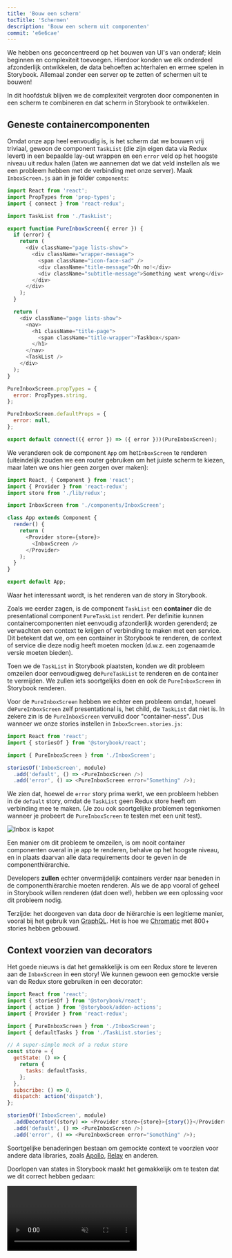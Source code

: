 ```yaml
---
title: 'Bouw een scherm'
tocTitle: 'Schermen'
description: 'Bouw een scherm uit componenten'
commit: 'e6e6cae'
---
```


We hebben ons geconcentreerd op het bouwen van UI's van onderaf; klein beginnen en complexiteit toevoegen. Hierdoor konden we elk onderdeel afzonderlijk ontwikkelen, de data behoeften achterhalen en ermee spelen in Storybook. Allemaal zonder een server op te zetten of schermen uit te bouwen!

In dit hoofdstuk blijven we de complexiteit vergroten door componenten in een scherm te combineren en dat scherm in Storybook te ontwikkelen.

## Geneste containercomponenten

Omdat onze app heel eenvoudig is, is het scherm dat we bouwen vrij triviaal, gewoon de component `TaskList` (die zijn eigen data via Redux levert) in een bepaalde lay-out wrappen en een `error` veld op het hoogste niveau uit redux halen (laten we aannemen dat we dat veld instellen als we een probleem hebben met de verbinding met onze server). Maak `InboxScreen.js` aan in je folder `components`:

```js:title=src/components/InboxScreen.js
import React from 'react';
import PropTypes from 'prop-types';
import { connect } from 'react-redux';

import TaskList from './TaskList';

export function PureInboxScreen({ error }) {
  if (error) {
    return (
      <div className="page lists-show">
        <div className="wrapper-message">
          <span className="icon-face-sad" />
          <div className="title-message">Oh no!</div>
          <div className="subtitle-message">Something went wrong</div>
        </div>
      </div>
    );
  }

  return (
    <div className="page lists-show">
      <nav>
        <h1 className="title-page">
          <span className="title-wrapper">Taskbox</span>
        </h1>
      </nav>
      <TaskList />
    </div>
  );
}

PureInboxScreen.propTypes = {
  error: PropTypes.string,
};

PureInboxScreen.defaultProps = {
  error: null,
};

export default connect(({ error }) => ({ error }))(PureInboxScreen);
```

We veranderen ook de component `App` om het`InboxScreen` te renderen (uiteindelijk zouden we een router gebruiken om het juiste scherm te kiezen, maar laten we ons hier geen zorgen over maken):

```js:title=src/App.js
import React, { Component } from 'react';
import { Provider } from 'react-redux';
import store from './lib/redux';

import InboxScreen from './components/InboxScreen';

class App extends Component {
  render() {
    return (
      <Provider store={store}>
        <InboxScreen />
      </Provider>
    );
  }
}

export default App;
```

Waar het interessant wordt, is het renderen van de story in Storybook.

Zoals we eerder zagen, is de component `TaskList` een **container** die de presentational component `PureTaskList` rendert. Per definitie kunnen containercomponenten niet eenvoudig afzonderlijk worden gerenderd; ze verwachten een context te krijgen of verbinding te maken met een service. Dit betekent dat we, om een container in Storybook te renderen, de context of service die deze nodig heeft moeten mocken (d.w.z. een zogenaamde versie moeten bieden).

Toen we de `TaskList` in Storybook plaatsten, konden we dit probleem omzeilen door eenvoudigweg de`PureTaskList` te renderen en de container te vermijden. We zullen iets soortgelijks doen en ook de `PureInboxScreen` in Storybook renderen.

Voor de `PureInboxScreen` hebben we echter een probleem omdat, hoewel de`PureInboxScreen` zelf presentational is, het child, de `TaskList` dat niet is. In zekere zin is de `PureInboxScreen` vervuild door "container-ness". Dus wanneer we onze stories instellen in `InboxScreen.stories.js`:

```js:title=src/components/InboxScreen.stories.js
import React from 'react';
import { storiesOf } from '@storybook/react';

import { PureInboxScreen } from './InboxScreen';

storiesOf('InboxScreen', module)
  .add('default', () => <PureInboxScreen />)
  .add('error', () => <PureInboxScreen error="Something" />);
```

We zien dat, hoewel de `error` story prima werkt, we een probleem hebben in de `default` story, omdat de `TaskList` geen Redux store heeft om verbinding mee te maken. (Je zou ook soortgelijke problemen tegenkomen wanneer je probeert de `PureInboxScreen` te testen met een unit test).

![Inbox is kapot](/intro-to-storybook/broken-inboxscreen.png)

Een manier om dit probleem te omzeilen, is om nooit container componenten overal in je app te renderen, behalve op het hoogste niveau, en in plaats daarvan alle data requirements door te geven in de componenthiërarchie.

Developers **zullen** echter onvermijdelijk containers verder naar beneden in de componenthiërarchie moeten renderen. Als we de app vooral of geheel in Storybook willen renderen (dat doen we!), hebben we een oplossing voor dit probleem nodig.

<div class="aside">
Terzijde: het doorgeven van data door de hiërarchie is een legitieme manier, vooral bij het gebruik van <a href="http://graphql.org/">GraphQL</a>. Het is hoe we <a href="https://www.chromatic.com/?utm_source=storybook_website&utm_medium=link&utm_campaign=storybook">Chromatic</a> met 800+ stories hebben gebouwd.
</div>

## Context voorzien van decorators

Het goede nieuws is dat het gemakkelijk is om een Redux store te leveren aan de `InboxScreen` in een story! We kunnen gewoon een gemockte versie van de Redux store gebruiken in een decorator:

```js:title=src/components/InboxScreen.stories.js
import React from 'react';
import { storiesOf } from '@storybook/react';
import { action } from '@storybook/addon-actions';
import { Provider } from 'react-redux';

import { PureInboxScreen } from './InboxScreen';
import { defaultTasks } from './TaskList.stories';

// A super-simple mock of a redux store
const store = {
  getState: () => {
    return {
      tasks: defaultTasks,
    };
  },
  subscribe: () => 0,
  dispatch: action('dispatch'),
};

storiesOf('InboxScreen', module)
  .addDecorator((story) => <Provider store={store}>{story()}</Provider>)
  .add('default', () => <PureInboxScreen />)
  .add('error', () => <PureInboxScreen error="Something" />);
```

Soortgelijke benaderingen bestaan om gemockte context te voorzien voor andere data libraries, zoals [Apollo](https://www.npmjs.com/package/apollo-storybook-decorator), [Relay](https://github.com/orta/react-storybooks-relay-container) en anderen.

Doorlopen van states in Storybook maakt het gemakkelijk om te testen dat we dit correct hebben gedaan:

<video autoPlay muted playsInline loop >

  <source
    src="/intro-to-storybook/finished-inboxscreen-states.mp4"
    type="video/mp4"
  />
</video>

## Component-Driven Development

We zijn van onderaf begonnen met `Task` en zijn vervolgens overgegaan naar `TaskList`, nu hebben we een UI voor een volledig scherm. Ons `InboxScreen` biedt plaats aan een geneste containercomponent en bevat bijhorende stories.

<video autoPlay muted playsInline loop style="width:480px; height:auto; margin: 0 auto;">
  <source
    src="/intro-to-storybook/component-driven-development-optimized.mp4"
    type="video/mp4"
  />
</video>

[**Component-Driven Development**](https://www.componentdriven.org/) stelt je in staat om de complexiteit geleidelijk uit te breiden naarmate je hoger gaat in de componenthiërarchie. Één van de voordelen is een meer gericht development proces en een grotere dekking van alle mogelijke UI-permutaties. Kortom, CDD helpt je bij het bouwen van kwalitatief betere en complexere UI's.

We zijn nog niet klaar - het werk is nog niet gedaan wanneer de UI is gebouwd. We moeten er ook voor zorgen dat het na verloop van tijd duurzaam blijft.
